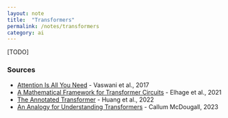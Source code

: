 ```yaml
---
layout: note
title:  "Transformers"
permalink: /notes/transformers
category: ai
---
```


[TODO]

### Sources

- [Attention Is All You Need](https://arxiv.org/abs/1706.03762) - Vaswani et al., 2017
- [A Mathematical Framework for Transformer Circuits](https://transformer-circuits.pub/2021/framework/index.html) - Elhage et al., 2021
- [The Annotated Transformer](https://nlp.seas.harvard.edu/annotated-transformer/) - Huang et al., 2022
- [An Analogy for Understanding Transformers](https://www.lesswrong.com/posts/euam65XjigaCJQkcN) - Callum McDougall, 2023
